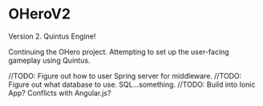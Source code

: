 # OHeroV2
Version 2. Quintus Engine!

Continuing the OHero project. Attempting to set up the user-facing gameplay using Quintus.

//TODO: Figure out how to user Spring server for middleware.
//TODO: Figure out what database to use. SQL...something.
//TODO: Build into Ionic App? Conflicts with Angular.js?
